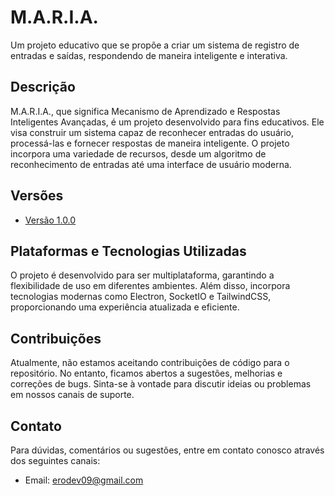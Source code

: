 # M.A.R.I.A.
Um projeto educativo que se propõe a criar um sistema de registro de entradas e saídas, respondendo de maneira inteligente e interativa.

## Descrição
M.A.R.I.A., que significa Mecanismo de Aprendizado e Respostas Inteligentes Avançadas, é um projeto desenvolvido para fins educativos. Ele visa construir um sistema capaz de reconhecer entradas do usuário, processá-las e fornecer respostas de maneira inteligente. O projeto incorpora uma variedade de recursos, desde um algoritmo de reconhecimento de entradas até uma interface de usuário moderna.

## Versões
- [Versão 1.0.0]()

## Plataformas e Tecnologias Utilizadas
O projeto é desenvolvido para ser multiplataforma, garantindo a flexibilidade de uso em diferentes ambientes. Além disso, incorpora tecnologias modernas como Electron, SocketIO e TailwindCSS, proporcionando uma experiência atualizada e eficiente.

## Contribuições
Atualmente, não estamos aceitando contribuições de código para o repositório. No entanto, ficamos abertos a sugestões, melhorias e correções de bugs. Sinta-se à vontade para discutir ideias ou problemas em nossos canais de suporte.

## Contato
Para dúvidas, comentários ou sugestões, entre em contato conosco através dos seguintes canais:
- Email: erodev09@gmail.com
